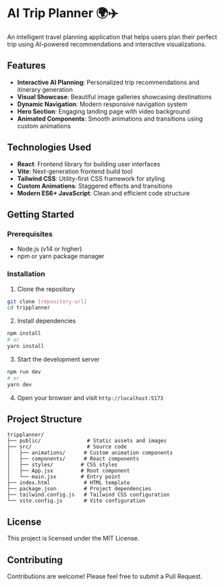 # AI Trip Planner 🌍✈️

An intelligent travel planning application that helps users plan their perfect trip using AI-powered recommendations and interactive visualizations.

## Features

- **Interactive AI Planning**: Personalized trip recommendations and itinerary generation
- **Visual Showcase**: Beautiful image galleries showcasing destinations
- **Dynamic Navigation**: Modern responsive navigation system
- **Hero Section**: Engaging landing page with video background
- **Animated Components**: Smooth animations and transitions using custom animations

## Technologies Used

- **React**: Frontend library for building user interfaces
- **Vite**: Next-generation frontend build tool
- **Tailwind CSS**: Utility-first CSS framework for styling
- **Custom Animations**: Staggered effects and transitions
- **Modern ES6+ JavaScript**: Clean and efficient code structure

## Getting Started

### Prerequisites

- Node.js (v14 or higher)
- npm or yarn package manager

### Installation

1. Clone the repository
```bash
git clone [repository-url]
cd tripplanner
```

2. Install dependencies
```bash
npm install
# or
yarn install
```

3. Start the development server
```bash
npm run dev
# or
yarn dev
```

4. Open your browser and visit `http://localhost:5173`

## Project Structure

```
tripplanner/
├── public/               # Static assets and images
├── src/                  # Source code
│   ├── animations/      # Custom animation components
│   ├── components/      # React components
│   ├── styles/         # CSS styles
│   ├── App.jsx         # Root component
│   └── main.jsx        # Entry point
├── index.html           # HTML template
├── package.json         # Project dependencies
├── tailwind.config.js   # Tailwind CSS configuration
└── vite.config.js       # Vite configuration
```

## License

This project is licensed under the MIT License.

## Contributing

Contributions are welcome! Please feel free to submit a Pull Request.
